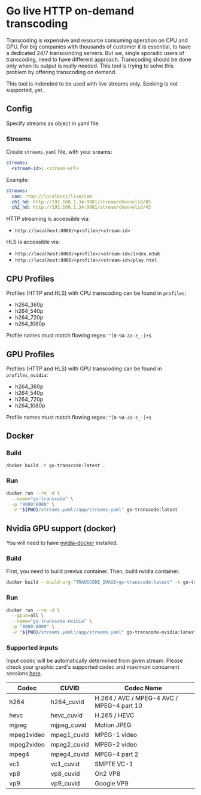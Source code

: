 # Go live HTTP on-demand transcoding
Transcoding is expensive and resource consuming operation on CPU and GPU. For big companies with thousands of customer it is essential, to have a dedicated 24/7 transconding servers. But we, single sporadic users of transcoding, need to have different approach. Transcoding should be done only when its output is really needed. This tool is trying to solve this problem by offering transcoding on demand.

This tool is indended to be used with live streams only. Seeking is not supported, yet.

## Config
Specify streams as object in yaml file.

### Streams
Create `streams.yaml` file, with your sreams:

```yaml
streams:
  <stream-id>: <stream-url>
```

Example:
```yaml
streams:
  cam: rtmp://localhost/live/cam
  ch1_hd: http://192.168.1.34:9981/stream/channelid/85
  ch2_hd: http://192.168.1.34:9981/stream/channelid/43
```

HTTP streaming is accessible via:
- `http://localhost:8080/<profile>/<stream-id>`

HLS is accessible via:
- `http://localhost:8080/<profile>/<stream-id>/index.m3u8`
- `http://localhost:8080/<profile>/<stream-id>/play.html`

## CPU Profiles
Profiles (HTTP and HLS) with CPU transcoding can be found in `profiles`:

* h264_360p
* h264_540p
* h264_720p
* h264_1080p

Profile names must match flowing regex: `^[0-9A-Za-z_-]+$`

## GPU Profiles
Profiles (HTTP and HLS) with GPU transcoding can be found in `profiles_nvidia`:

* h264_360p
* h264_540p
* h264_720p
* h264_1080p

Profile names must match flowing regex: `^[0-9A-Za-z_-]+$`

## Docker

### Build

```sh
docker build -t go-transcode:latest .
```

### Run

```sh
docker run --rm -d \
  --name="go-transcode" \
  -p "8080:8080" \
  -v "${PWD}/streams.yaml:/app/streams.yaml" go-transcode:latest
```

## Nvidia GPU support (docker)

You will need to have [nvidia-docker](https://github.com/NVIDIA/nvidia-docker) installed.

### Build

First, you need to build previus container. Then, build nvidia container.

```sh
docker build --build-arg "TRANSCODE_IMAGE=go-transcode:latest" -t go-transcode-nvidia:latest -f Dockerfile.nvidia .
```

### Run

```sh
docker run --rm -d \
  --gpus=all \
  --name="go-transcode-nvidia" \
  -p "8080:8080" \
  -v "${PWD}/streams.yaml:/app/streams.yaml" go-transcode-nvidia:latest
```

### Supported inputs

Input codec will be automatically determined from given stream. Please check your graphic card's supported codec and maximum concurrent sessions [here](https://developer.nvidia.com/video-encode-decode-gpu-support-matrix).

| Codec      | CUVID       | Codec Name                                |
| ---------- | ----------- | ----------------------------------------- |
| h264       | h264_cuvid  | H.264 / AVC / MPEG-4 AVC / MPEG-4 part 10 |
| hevc       | hevc_cuvid  | H.265 / HEVC                              |
| mjpeg      | mjpeg_cuvid | Motion JPEG                               |
| mpeg1video | mpeg1_cuvid | MPEG-1 video                              |
| mpeg2video | mpeg2_cuvid | MPEG-2 video                              |
| mpeg4      | mpeg4_cuvid | MPEG-4 part 2                             |
| vc1        | vc1_cuvid   | SMPTE VC-1                                |
| vp8        | vp8_cuvid   | On2 VP8                                   |
| vp9        | vp9_cuvid   | Google VP9                                |
